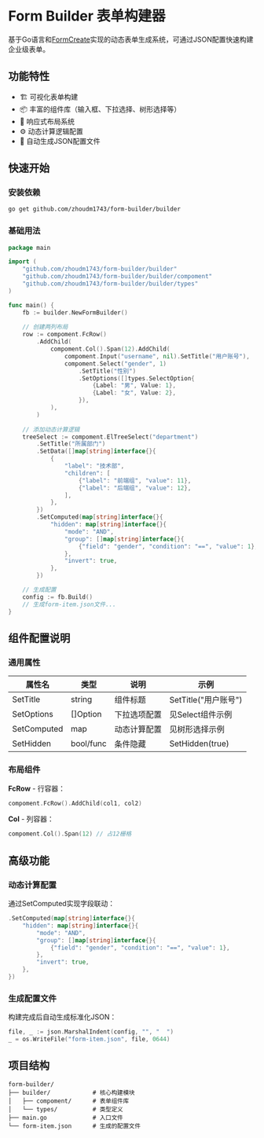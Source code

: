 # Form Builder 表单构建器

基于Go语言和[FormCreate](https://github.com/xaboy/form-create-designer)实现的动态表单生成系统，可通过JSON配置快速构建企业级表单。

## 功能特性
- 🏗️ 可视化表单构建
- 📦 丰富的组件库（输入框、下拉选择、树形选择等）
- 📐 响应式布局系统
- ⚙️ 动态计算逻辑配置
- 📄 自动生成JSON配置文件

## 快速开始

### 安装依赖
```bash
go get github.com/zhoudm1743/form-builder/builder
```

### 基础用法
```go
package main

import (
    "github.com/zhoudm1743/form-builder/builder"
    "github.com/zhoudm1743/form-builder/builder/compoment"
    "github.com/zhoudm1743/form-builder/builder/types"
)

func main() {
    fb := builder.NewFormBuilder()
    
    // 创建两列布局
    row := compoment.FcRow()
        .AddChild(
            compoment.Col().Span(12).AddChild(
                compoment.Input("username", nil).SetTitle("用户账号"),
                compoment.Select("gender", 1)
                    .SetTitle("性别")
                    .SetOptions([]types.SelectOption{
                        {Label: "男", Value: 1},
                        {Label: "女", Value: 2},
                    }),
            ),
        )
    
    // 添加动态计算逻辑
    treeSelect := compoment.ElTreeSelect("department")
        .SetTitle("所属部门")
        .SetData([]map[string]interface{}{
            {
                "label": "技术部",
                "children": [
                    {"label": "前端组", "value": 11},
                    {"label": "后端组", "value": 12},
                ],
            },
        })
        .SetComputed(map[string]interface{}{
            "hidden": map[string]interface{}{
                "mode": "AND",
                "group": []map[string]interface{}{
                    {"field": "gender", "condition": "==", "value": 1},
                },
                "invert": true,
            },
        })

    // 生成配置
    config := fb.Build()
    // 生成form-item.json文件...
}
```

## 组件配置说明

### 通用属性
| 属性名     | 类型       | 说明                  | 示例                     |
|------------|------------|---------------------|-------------------------|
| SetTitle   | string     | 组件标题              | SetTitle("用户账号")    |
| SetOptions | []Option   | 下拉选项配置          | 见Select组件示例         |
| SetComputed| map        | 动态计算配置          | 见树形选择示例           |
| SetHidden  | bool/func  | 条件隐藏              | SetHidden(true)         |

### 布局组件
**FcRow** - 行容器：
```go
compoment.FcRow().AddChild(col1, col2)
```

**Col** - 列容器：
```go
compoment.Col().Span(12) // 占12栅格
```

## 高级功能

### 动态计算配置
通过SetComputed实现字段联动：
```go
.SetComputed(map[string]interface{}{
    "hidden": map[string]interface{}{
        "mode": "AND",
        "group": []map[string]interface{}{
            {"field": "gender", "condition": "==", "value": 1},
        },
        "invert": true,
    },
})
```

### 生成配置文件
构建完成后自动生成标准化JSON：
```go
file, _ := json.MarshalIndent(config, "", "  ")
_ = os.WriteFile("form-item.json", file, 0644)
```

## 项目结构
```
form-builder/
├── builder/            # 核心构建模块
│   ├── compoment/      # 表单组件库
│   └── types/          # 类型定义
├── main.go             # 入口文件
└── form-item.json      # 生成的配置文件
```
